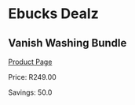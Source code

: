 
# Ebucks Dealz
## Vanish Washing Bundle
[Product Page](https://www.ebucks.com/web/shop/productSelected.do?prodId=386258757&catId=909917204)

Price: R249.00

Savings: 50.0


	
